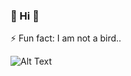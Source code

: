 ### 👋 Hi 🦉
⚡ Fun fact: I am not a bird..

![Alt Text](https://media.giphy.com/media/LmNwrBhejkK9EFP504/giphy.gif)
      
      
      

